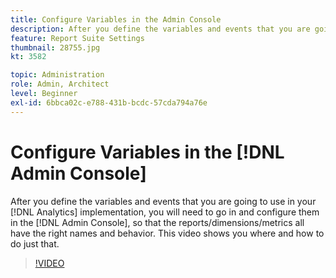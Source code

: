 ```yaml
---
title: Configure Variables in the Admin Console
description: After you define the variables and events that you are going to use in your Analytics implementation, you will need to go in and configure them in the Admin Console, so that the reports/dimensions/metrics all have the right names and behavior. This video shows you where and how to do just that.
feature: Report Suite Settings
thumbnail: 28755.jpg
kt: 3582

topic: Administration
role: Admin, Architect
level: Beginner
exl-id: 6bbca02c-e788-431b-bcdc-57cda794a76e
---
```

# Configure Variables in the [!DNL Admin Console]

After you define the variables and events that you are going to use in your [!DNL Analytics] implementation, you will need to go in and configure them in the [!DNL Admin Console], so that the reports/dimensions/metrics all have the right names and behavior. This video shows you where and how to do just that.

>[!VIDEO](https://video.tv.adobe.com/v/28755/?quality=12&learn=on)

